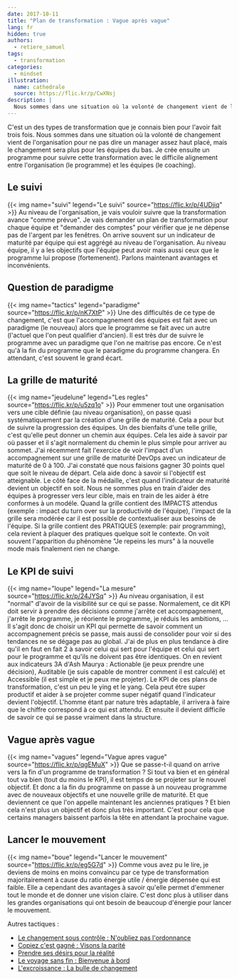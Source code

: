 ```yaml
---
date: 2017-10-11
title: "Plan de transformation : Vague après vague"
lang: fr
hidden: true
authors:
  - retiere_samuel
tags:
  - transformation
categories:
  - mindset
illustration:
  name: cathedrale
  source: https://flic.kr/p/CwXNsj
description: |
  Nous sommes dans une situation où la volonté de changement vient de l'organisation pour ne pas dire un manager assez haut placé, mais le changement sera plus pour les équipes du bas. Je crée ensuite un programme pour suivre cette transformation avec le difficile alignement entre l'organisation (le programme) et les équipes (le coaching).
---
```

C'est un des types de transformation que je connais bien pour l'avoir fait trois fois. Nous sommes dans une situation où la volonté de changement vient de l'organisation pour ne pas dire un manager assez haut placé, mais le changement sera plus pour les équipes du bas. Je crée ensuite un programme pour suivre cette transformation avec le difficile alignement entre l'organisation (le programme) et les équipes (le coaching).

## Le suivi
{{< img name="suivi" legend="Le suivi" source="https://flic.kr/p/4UDjiq" >}}
Au niveau de l'organisation, je vais vouloir suivre que la transformation avance "comme prévue". Je vais demander un plan de transformation pour chaque équipe et "demander des comptes" pour vérifier que je ne dépense pas de l'argent par les fenêtres. On arrive souvent sur un indicateur de maturité par équipe qui est aggrégé au niveau de l'organisation. Au niveau équipe, il y a les objectifs que l'équipe peut avoir mais aussi ceux que le programme lui propose (fortemenent). Parlons maintenant avantages et inconvénients.

## Question de paradigme
{{< img name="tactics" legend="paradigme" source="https://flic.kr/p/nK7XtP" >}}
Une des difficultés de ce type de changement, c'est que l'accompagnement des équipes est fait avec un paradigme (le nouveau) alors que le programme se fait avec un autre (l'actuel que l'on peut qualifier d'ancien). Il est très dur de suivre le programme avec un paradigme que l'on ne maitrise pas encore. Ce n'est qu'à la fin du programme que le paradigme du programme changera. En attendant, c'est souvent le grand écart.

## La grille de maturité
{{< img name="jeudelune" legend="Les regles" source="https://flic.kr/p/u5zq1o" >}}
Pour emmener tout une organisation vers une cible définie (au niveau organisation), on passe quasi systématiquement par la création d'une grille de maturité. Cela a pour but de suivre la progression des équipes. Un des bienfaits d'une telle grille, c'est qu'elle peut donner un chemin aux équipes. Cela les aide à savoir par où passer et il s'agit normalement du chemin le plus simple pour arriver au sommet. J'ai récemment fait l'exercice de voir l'impact d'un accompagnement sur une grille de maturité DevOps avec un indicateur de maturité de 0 à 100. J'ai constaté que nous faisions gagner 30 points quel que soit le niveau de départ. Cela aide donc à savoir si l'objectif est atteignable. Le côté face de la médaille, c'est quand l'indicateur de maturité devient un objectif en soit. Nous ne sommes plus en train d'aider des équipes à progresser vers leur cible, mais en train de les aider à étre conformes à un modéle. Quand la grille contient des IMPACTS attendus (exemple : impact du turn over sur la productivité de l'équipe), l'impact de la grille sera modérée car il est possible de contextualiser aux besoins de l'équipe. Si la grille contient des PRATIQUES (exemple: pair programming), cela revient à plaquer des pratiques quelque soit le contexte. On voit souvent l'apparition du phénomène "Je repeins les murs" à la nouvelle mode mais finalement rien ne change.

## Le KPI de suivi
{{< img name="loupe" legend="La mesure" source="https://flic.kr/p/24JYSq" >}}
Au niveau organisation, il est "normal" d'avoir de la visibilité sur ce qui se passe. Normalement, ce dit KPI doit servir à prendre des décisions comme j'arrête cet accompagnement, j'arrête le programme, je réoriente le programme, je réduis les ambitions, ... Il s'agit donc de choisir un KPI qui permette de savoir comment un accompagnement précis se passe, mais aussi de consolider pour voir si des tendances ne se dégage pas au global. J'ai de plus en plus tendance à dire qu'il en faut en fait 2 à savoir celui qui sert pour l'équipe et celui qui sert pour le programme et qu'ils ne doivent pas être identiques. On en revient aux indicateurs 3A d'Ash Maurya : Actionable (je peux prendre une décision), Auditable (je suis capable de montrer comment il est calculé) et Accessible (il est simple et je peux me projeter). Le KPI de ces plans de transformation, c'est un peu le ying et le yang. Cela peut étre super productif et aider à se projeter comme super négatif quand l'indicateur devient l'objectif. L'homme étant par nature très adaptable, il arrivera à faire que le chiffre correspond à ce qui est attendu. Et ensuite il devient difficile de savoir ce qui se passe vraiment dans la structure.

## Vague après vague
{{< img name="vagues" legend="Vague apres vague" source="https://flic.kr/p/qgEMuX" >}}
Que se passe-t-il quand on arrive vers la fin d'un programme de transformation ? Si tout va bien et en général tout va bien (tout du moins le KPI), il est temps de se projeter sur le nouvel objectif. Et donc a la fin du programme on passe à un nouveau programme avec de nouveaux objectifs et une nouvelle grille de maturité. Et que deviennent ce que l'on appelle maintenant les anciennes pratiques ? Et bien cela n'est plus un objectif et donc plus très important. C'est pour cela que certains managers baissent parfois la tête en attendant la prochaine vague.

## Lancer le mouvement
{{< img name="boue" legend="Lancer le mouvement" source="https://flic.kr/p/eg5G7d" >}}
Comme vous avez pu le lire, je deviens de moins en moins convaincu par ce type de transformation majoritairement à cause du ratio énergie utile / énergie dépensée qui est faible. Elle a cependant des avantages à savoir qu'elle permet d'emmener tout le monde et de donner une vision claire. C'est donc plus à utiliser dans les grandes organisations qui ont besoin de beaucoup d'énergie pour lancer le mouvement.

Autres tactiques :
- [Le changement sous contrôle : N'oubliez pas l'ordonnance]
- [Copiez c'est gagné : Visons la parité]
- [Prendre ses désirs pour la réalité]
- [Le voyage sans fin : Bienvenue à bord]
- [L'excroissance : La bulle de changement]

[Le changement sous contrôle : N'oubliez pas l'ordonnance]: /articles/2017-10-11-sous_ordonnance
[Copiez c'est gagné : Visons la parité]: /articles/2017-10-11-visons_la_parite
[Prendre ses désirs pour la réalité]: /articles/2017-10-11-desirs_pour_realites
[Le voyage sans fin : Bienvenue à bord]: /articles/2017-10-11-invitation_au_voyage
[L'excroissance : La bulle de changement]: /articles/2017-10-11-bulle_changement
